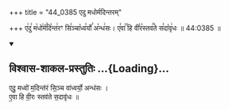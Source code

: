 +++
title = "44_0385 एदु मधोर्मदिन्तरम्"

+++
ए꣢दु꣣ म꣡धो꣢र्म꣣दि꣡न्त꣢रꣳ सि꣣ञ्चा꣡ध्व꣣र्यो꣣ अ꣡न्ध꣢सः। ए꣣वा꣢꣫ हि वी꣣र꣡स्तव꣢꣯ते स꣣दा꣡वृ꣢धः ॥ 44:0385 ॥

<div class="js_include" newlevelforh1="2" title="विश्वास-शाकल-प्रस्तुतिः" unfilled url="/vedAH_Rk/shAkalam/saMhitA/vishvAsa-prastutiH/08/024/16_edu_madhvo.md">
<details open><summary><h2>विश्वास-शाकल-प्रस्तुतिः ...{Loading}...</h2></summary>


एदु॒ मध्वो॑ म॒दिन्त॑रं सि॒ञ्च वा॑ध्वर्यो॒ अन्ध॑सः ।  
ए॒वा हि वी॒रः स्तव॑ते स॒दावृ॑धः ॥

</details>
</div>